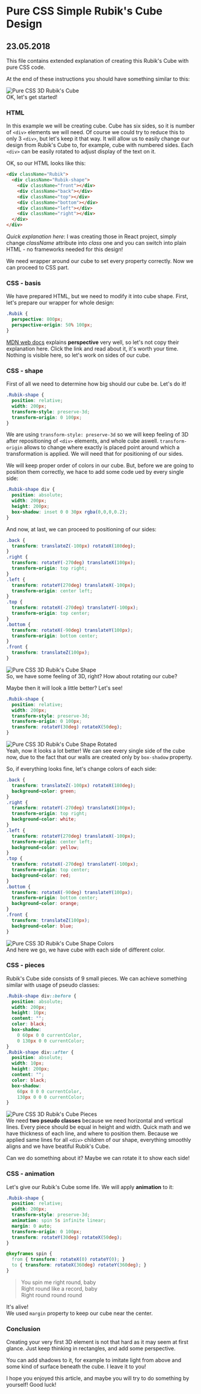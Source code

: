 # Pure CSS Simple Rubik's Cube Design

## 23.05.2018

This file contains extended explanation of creating this Rubik's Cube with pure CSS code. 

At the end of these instructions you should have something similar to this:<br/>

![Pure CSS 3D Rubik's Cube](http://projects.bborawski.pl/css-playground/static/media/rubik.jpg)
<br/>
OK, let's get started!

### HTML

In this example we will be creating cube. Cube has six sides, so it is number of `<div>` elements we will need. Of course we could try to reduce this to only 3 `<div>`, but let's keep it that way. It will allow us to easily change our design from Rubik's Cube to, for example, cube with numbered sides. Each `<div>` can be easily rotated to adjust display of the text on it.

OK, so our HTML looks like this:
```html
<div className="Rubik">
  <div className="Rubik-shape">
    <div className="front"></div>
    <div className="back"></div>
    <div className="top"></div>
    <div className="bottom"></div>
    <div className="left"></div>
    <div className="right"></div>
  </div>
</div>
```
_Quick explanation here_: I was creating those in React project, simply change _className_ attribute into _class_ one and you can switch into plain HTML - no frameworks needed for this design!

We need wrapper around our cube to set every property correctly.
Now we can proceed to CSS part.

### CSS - basis

We have prepared HTML, but we need to modify it into cube shape. First, let's prepare our wrapper for whole design:
```css
.Rubik {
  perspective: 800px;
  perspective-origin: 50% 100px;
}
```
[MDN web docs] explains **perspective** very well, so let's not copy their explanation here. Click the link and read about it, it's worth your time.
Nothing is visible here, so let's work on sides of our cube.

### CSS - shape

First of all we need to determine how big should our cube be. Let's do it!
```css
.Rubik-shape {
  position: relative;
  width: 200px;
  transform-style: preserve-3d;
  transform-origin: 0 100px;
}
```
We are using `transform-style: preserve-3d` so we will keep feeling of 3D after repositioning of `<div>` elements, and whole cube aswell. `transform-origin` allows to change where exactly is placed point around which a transformation is applied. We will need that for positioning of our sides.

We will keep proper order of colors in our cube. But, before we are going to position them correctly, we hace to add some code ued by every single side:
```css
.Rubik-shape div {
  position: absolute;
  width: 200px;
  height: 200px;
  box-shadow: inset 0 0 30px rgba(0,0,0,0.2);
}
```
And now, at last, we can proceed to positioning of our sides:
```css
.back {
  transform: translateZ(-100px) rotateX(180deg);
}
.right {
  transform: rotateY(-270deg) translateX(100px);
  transform-origin: top right;
}
.left {
  transform: rotateY(270deg) translateX(-100px);
  transform-origin: center left;
}
.top {
  transform: rotateX(-270deg) translateY(-100px);
  transform-origin: top center;
}
.bottom {
  transform: rotateX(-90deg) translateY(100px);
  transform-origin: bottom center;
}
.front {
  transform: translateZ(100px);
}
```

![Pure CSS 3D Rubik's Cube Shape](http://projects.bborawski.pl/css-playground/static/media/rubik/rubik-01.jpg)<br/>
So, we have some feeling of 3D, right? How about rotating our cube?

Maybe then it will look a little better? Let's see!
```css
.Rubik-shape {
  position: relative;
  width: 200px;
  transform-style: preserve-3d;
  transform-origin: 0 100px;
  transform: rotateY(30deg) rotateX(50deg);
}
```

![Pure CSS 3D Rubik's Cube Shape Rotated](http://projects.bborawski.pl/css-playground/static/media/rubik/rubik-02.jpg)<br/>
Yeah, now it looks a lot better! We can see every single side of the cube now, due to the fact that our walls are created only by `box-shadow` property.

So, if everything looks fine, let's change colors of each side:
```css
.back {
  transform: translateZ(-100px) rotateX(180deg);
  background-color: green;
}
.right {
  transform: rotateY(-270deg) translateX(100px);
  transform-origin: top right;
  background-color: white;
}
.left {
  transform: rotateY(270deg) translateX(-100px);
  transform-origin: center left;
  background-color: yellow;
}
.top {
  transform: rotateX(-270deg) translateY(-100px);
  transform-origin: top center;
  background-color: red;
}
.bottom {
  transform: rotateX(-90deg) translateY(100px);
  transform-origin: bottom center;
  background-color: orange;
}
.front {
  transform: translateZ(100px);
  background-color: blue;
}
```

![Pure CSS 3D Rubik's Cube Shape Colors](http://projects.bborawski.pl/css-playground/static/media/rubik/rubik-03.jpg)<br/>
And here we go, we have cube with each side of different color.


### CSS - pieces

Rubik's Cube side consists of 9 small pieces. We can achieve something similar with usage of pseudo classes:

```css
.Rubik-shape div::before {
  position: absolute;
  width: 200px;
  height: 10px;
  content: "";
  color: black;
  box-shadow: 
    0 60px 0 0 currentColor,
    0 130px 0 0 currentColor;
}
.Rubik-shape div::after {
  position: absolute;
  width: 10px;
  height: 200px;
  content: "";
  color: black;
  box-shadow: 
    60px 0 0 0 currentColor,
    130px 0 0 0 currentColor;
}
```

![Pure CSS 3D Rubik's Cube Pieces](http://projects.bborawski.pl/css-playground/static/media/rubik/rubik-04.jpg)<br/>
We need **two pseudo classes** because we need horizontal and vertical lines. Every piece should be equal in height and width.
Quick math and we have thickness of each line, and where to position them. Because we applied same lines for all `<div>` children of our shape, everything smoothly aligns and we have beatiful Rubik's Cube.

Can we do something about it? Maybe we can rotate it to show each side!

### CSS - animation

Let's give our Rubik's Cube some life. We will apply **animation** to it:
```css
.Rubik-shape {
  position: relative;
  width: 200px;
  transform-style: preserve-3d;
  animation: spin 5s infinite linear;
  margin: 0 auto;
  transform-origin: 0 100px;
  transform: rotateY(30deg) rotateX(50deg);
}

@keyframes spin {
  from { transform: rotateX(0) rotateY(0); }
  to { transform: rotateX(360deg) rotateY(360deg); }
}
```
>You spin me right round, baby<br/>
>Right round like a record, baby<br/>
>Right round round round<br/>

It's alive! <br/>
We used `margin` property to keep our cube near the center.

### Conclusion

Creating your very first 3D element is not that hard as it may seem at first glance. Just keep thinking in rectangles, and add some perspective.

You can add shadows to it, for example to imitate light from above and some kind of surface beneath the cube. I leave it to you!

I hope you enjoyed this article, and maybe you will try to do something by yourself!
Good luck!

<!-- My References -->
[MDN web docs]: https://developer.mozilla.org/en-US/docs/Web/CSS/perspective
